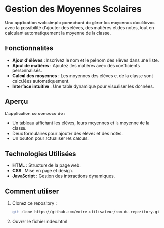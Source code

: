 # Gestion des Moyennes Scolaires

Une application web simple permettant de gérer les moyennes des élèves avec la possibilité d'ajouter des élèves, des matières et des notes, tout en calculant automatiquement la moyenne de la classe.

## Fonctionnalités

- **Ajout d'élèves** : Inscrivez le nom et le prénom des élèves dans une liste.
- **Ajout de matières** : Ajoutez des matières avec des coefficients personnalisés.
- **Calcul des moyennes** : Les moyennes des élèves et de la classe sont calculées automatiquement.
- **Interface intuitive** : Une table dynamique pour visualiser les données.

## Aperçu

L'application se compose de :
- Un tableau affichant les élèves, leurs moyennes et la moyenne de la classe.
- Deux formulaires pour ajouter des élèves et des notes.
- Un bouton pour actualiser les calculs.

## Technologies Utilisées

- **HTML** : Structure de la page web.
- **CSS** : Mise en page et design.
- **JavaScript** : Gestion des interactions dynamiques.

## Comment utiliser

1. Clonez ce repository :
   ```bash
   git clone https://github.com/votre-utilisateur/nom-du-repository.git

2. Ouvrer le fichier index.html
